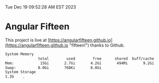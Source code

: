 Tue Dec 19 09:52:28 AM EST 2023

# Angular Fifteen


This project is live at [https://angularfifteen.github.io](https://angularfifteen.github.io "fifteen!") thanks to Github.

```bash
System Memory
               total        used        free      shared  buff/cache   available
Mem:            15Gi       2.7Gi       4.2Gi       494Mi       9.2Gi        12Gi
Swap:          8.0Gi       768Ki       8.0Gi
System Storage
1.3G	.
```
